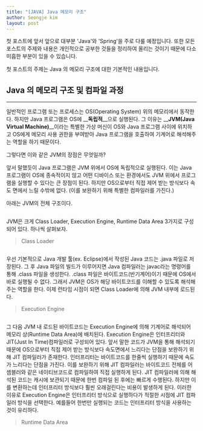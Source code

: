 ```yaml
---
title: "[JAVA] Java 메모리 구조"
author: Seongje kim
layout: post
---
```


첫 포스트에 앞서 앞으로 대부분 'Java'와 'Spring'을 주로 다룰 예정입니다. 또한 모든 포스트의 주제와 내용은 개인적으로 공부한 것들을 정리하여 올리는 것이기 때문에 다소 미흡한 부분이 있을 수 있습니다.

첫 포스트의 주제는 Java 의 메모리 구조에 대한 기본적인 내용입니다.

## Java 의 메모리 구조 및 컴파일 과정
<hr/>

일반적인 프로그램 또는 프로세스는 OS(Operating System) 위의 메모리에서 동작한다. 하지만 Java 프로그램은 OS에 __**독립적**__으로 실행된다. 그 이유는 __**JVM(Java Virtual Machine)**__이라는 특별한 가상 머신이 OS와 Java 프로그램 사이에 위치하고 OS에게 메모리 사용 권한을 부여받아 Java 프로그램을 호출하여 기계어로 해석해주는 역할을 하기 때문이다.

그렇다면 이와 같은 JVM의 장점은 무엇일까?

앞서 말했듯이 Java 프로그램은 JVM 위에서 OS에 독립적으로 실행된다. 이는 Java 프로그램이 OS에 종속적이지 않고 어떤 디바이스 또는 환경에서도 JVM 위에서 프로그램을 실행할 수 있다는 큰 장점이 된다.
하지만 OS으로부터 직접 제어 받는 방식보다 속도 면에서 느릴 수밖에 없다. (이를 보완하기 위해 특별한 컴파일러를 가진다.)

아래는 JVM의 전체 구조이다.

<span><img src="{{ 'assets/images/java/memory/java_memory_01.png' | relative_url }}" alt="" /></span>

JVM은 크게 Class Loader, Execution Engine, Runtime Data Area 3가지로 구성되어 있다. 하나씩 살펴보자.

> Class Loader

<span><img src="{{ 'assets/images/java/memory/java_memory_02.png' | relative_url }}" alt="" /></span>

우선 기본적으로 Java 개발 툴(ex. Eclipse)에서 작성된 Java 코드는 .java 파일로 저장된다. 그 후 Java 파일의 빌드가 이루어지면 Java 컴파일러는 javac라는 명령어를 통해 .class 파일을 생성한다.
.class 파일은 바이트코드(반기계어)이기 때문에 OS에서 바로 실행될 수 없다. 그래서 JVM은 OS가 해당 바이트코드를 이해할 수 있도록 해석해주는 역할을 한다.
이제 런타임 시점이 되면 Class Loader에 의해 JVM 내부에 로드된다.

> Execution Engine

<span><img src="{{ 'assets/images/java/memory/java_memory_03.png' | relative_url }}" alt="" /></span>

그 다음 JVM 내 로드된 바이트코드는 Execution Engine에 의해 기계어로 해석되어 메모리 상(Runtime Data Area)에 배치된다. Execution Engine은 인터프리터와 JIT(Just In Time)컴파일러로 구성되어 있다.
앞서 말한 코드가 JVM을 통해 해석되기 때문에 OS으로부터 직접 제어 받는 방식보다 속도면에서 느리다는 단점을 보완하기 위해 JIT 컴파일러가 존재한다.
인터프리터는 바이트코드를 한줄씩 실행하기 때문에 속도가 느리다는 단점을 가진다. 이를 보완하기 위해 JIT 컴파일러는 바이트코드 전체를 어셈블러와 같은 네이티브코드로 컴파일하여 직접 실행하게 된다.
JIT 컴파일러에 의해 해석된 코드는 캐시에 보관되기 때문에 한번 컴파일 된 후에는 빠르게 수행된다. 하지만 이를 변환하는데 인터프리터 방식보다 훨씬 오래걸린다는 비용이 발생하게 된다.
이러한 이유로 Execution Engine은 인터프리터 방식으로 실행하다가 적절한 시점에 JIT 컴파일러 방식을 선택한다. 예를들어 한번만 실행되는 코드는 인터프리터 방식을 사용하는 것이 유리하다.

> Runtime Data Area

<span><img src="{{ 'assets/images/java/memory/java_memory_08.png' | relative_url }}" alt="" /></span>
